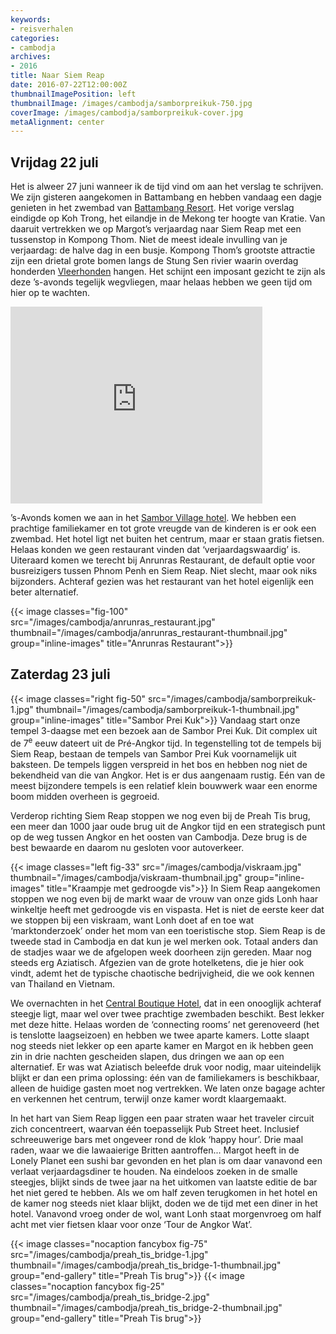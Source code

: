 ```yaml
---
keywords:
- reisverhalen
categories:
- cambodja
archives:
- 2016
title: Naar Siem Reap
date: 2016-07-22T12:00:00Z
thumbnailImagePosition: left
thumbnailImage: /images/cambodja/samborpreikuk-750.jpg
coverImage: /images/cambodja/samborpreikuk-cover.jpg
metaAlignment: center
---
```


## Vrijdag 22 juli

Het is alweer 27 juni wanneer ik de tijd vind om aan het verslag te schrijven. We 
zijn gisteren aangekomen in Battambang en hebben vandaag een dagje genieten
in het zwembad van [Battambang Resort](http://battambangresort.com/). Het
vorige verslag eindigde op Koh Trong, het eilandje in de Mekong ter hoogte van
Kratie. Van daaruit vertrekken we op Margot’s verjaardag naar Siem Reap met een
tussenstop in Kompong Thom.  Niet de meest ideale invulling van je verjaardag:
de halve dag in een busje.  Kompong Thom’s grootste attractie zijn een drietal
grote bomen langs de Stung Sen rivier waarin overdag honderden
[Vleerhonden](https://nl.wikipedia.org/wiki/Vleerhonden) hangen. Het schijnt
een imposant gezicht te zijn als deze ’s-avonds tegelijk wegvliegen, maar
helaas hebben we geen tijd om hier op te wachten.

<div class="inline-center">
<iframe name="tubeframe" width="80%" height="315" src="https://www.youtube.com/embed/bmk0kpTswB0" frameborder="0"  fs="0" rel="0" modestbranding="0" showinfo="0"></iframe>
</div>

’s-Avonds komen we aan in het [Sambor Village
hotel](http://samborvillage.asia/). We hebben een prachtige familiekamer en tot
grote vreugde van de kinderen is er ook een zwembad. Het hotel ligt net buiten
het centrum, maar er staan gratis fietsen. Helaas konden we geen restaurant
vinden dat ‘verjaardagswaardig’ is. Uiteraard komen we terecht bij Anrunras
Restaurant, de default optie voor busreizigers tussen Phnom Penh en Siem Reap.
Niet slecht, maar ook niks bijzonders. Achteraf gezien was het restaurant van
het hotel eigenlijk een beter alternatief.

{{< image classes="fig-100" src="/images/cambodja/anrunras_restaurant.jpg" thumbnail="/images/cambodja/anrunras_restaurant-thumbnail.jpg" group="inline-images" title="Anrunras Restaurant">}}


## Zaterdag 23 juli

{{< image classes="right fig-50" src="/images/cambodja/samborpreikuk-1.jpg" thumbnail="/images/cambodja/samborpreikuk-1-thumbnail.jpg" group="inline-images" title="Sambor Prei Kuk">}}
Vandaag start onze tempel 3-daagse met een bezoek aan de Sambor Prei Kuk. Dit
complex uit de 7<sup>e</sup> eeuw dateert uit de Pré-Angkor tijd. In
tegenstelling tot de tempels bij Siem Reap, bestaan de tempels van Sambor Prei
Kuk voornamelijk uit baksteen. De tempels liggen verspreid in het bos en hebben
nog niet de bekendheid van die van Angkor. Het is er dus aangenaam rustig. Eén
van de meest bijzondere tempels is een relatief klein bouwwerk waar een enorme
boom midden overheen is gegroeid.

Verderop richting Siem Reap stoppen we nog even bij de Preah Tis brug, een 
meer dan 1000 jaar oude brug uit de Angkor tijd en een strategisch punt op de 
weg tussen Angkor en het oosten van Cambodja. Deze brug is de best bewaarde 
en daarom nu gesloten voor autoverkeer.

{{< image classes="left fig-33" src="/images/cambodja/viskraam.jpg" thumbnail="/images/cambodja/viskraam-thumbnail.jpg" group="inline-images" title="Kraampje met gedroogde vis">}}
In Siem Reap aangekomen stoppen we nog even bij de markt waar de vrouw van onze
gids Lonh haar winkeltje heeft met gedroogde vis en vispasta. Het is niet de
eerste keer dat we stoppen bij een viskraam, want Lonh doet af en toe wat
‘marktonderzoek’ onder het mom van een toeristische stop.  Siem Reap is de
tweede stad in Cambodja en dat kun je wel merken ook. Totaal anders dan de
stadjes waar we de afgelopen week doorheen zijn gereden. Maar nog steeds erg
Aziatisch. Afgezien van de grote hotelketens, die je hier ook vindt, ademt het
de typische chaotische bedrijvigheid, die we ook kennen van Thailand en
Vietnam.

We overnachten in het [Central Boutique
Hotel](http://www.centralboutiqueangkorhotel.com/), dat in een onooglijk
achteraf steegje ligt, maar wel over twee prachtige zwembaden beschikt. Best
lekker met deze hitte. Helaas worden de ‘connecting rooms’ net gerenoveerd (het
is tenslotte laagseizoen) en hebben we twee aparte kamers. Lotte slaapt nog
steeds niet lekker op een aparte kamer en Margot en ik hebben geen zin in drie
nachten gescheiden slapen, dus dringen we aan op een alternatief. Er was wat
Aziatisch beleefde druk voor nodig, maar uiteindelijk blijkt er dan een prima
oplossing: één van de familiekamers is beschikbaar, alleen de huidige gasten
moet nog vertrekken. We laten onze bagage achter en verkennen het centrum,
terwijl onze kamer wordt klaargemaakt.

In het hart van Siem Reap liggen een paar straten waar het traveler circuit zich 
concentreert, waarvan één toepasselijk Pub Street heet. Inclusief schreeuwerige 
bars met ongeveer rond de klok ‘happy hour’. Drie maal raden, waar we die 
lawaaierige Britten aantroffen... Margot heeft in de Lonely Planet een sushi bar 
gevonden en het plan is om daar vanavond een verlaat verjaardagsdiner te 
houden. Na eindeloos zoeken in de smalle steegjes, blijkt sinds de twee jaar na 
het uitkomen van laatste editie de bar het niet gered te hebben. Als we om half 
zeven terugkomen in het hotel en de kamer nog steeds niet klaar blijkt, doden we
de tijd met een diner in het hotel. Vanavond vroeg onder de wol, want Lonh staat 
morgenvroeg om half acht met vier fietsen klaar voor onze ‘Tour de Angkor Wat’.

{{< image classes="nocaption fancybox fig-75" src="/images/cambodja/preah_tis_bridge-1.jpg" thumbnail="/images/cambodja/preah_tis_bridge-1-thumbnail.jpg" group="end-gallery" title="Preah Tis brug">}}
{{< image classes="nocaption fancybox fig-25" src="/images/cambodja/preah_tis_bridge-2.jpg" thumbnail="/images/cambodja/preah_tis_bridge-2-thumbnail.jpg" group="end-gallery" title="Preah Tis brug">}}

